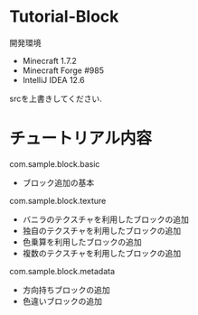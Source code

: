 Tutorial-Block
==============

開発環境
* Minecraft 1.7.2
* Minecraft Forge #985
* IntelliJ IDEA 12.6

srcを上書きしてください.

チュートリアル内容
==================

com.sample.block.basic

* ブロック追加の基本

com.sample.block.texture

* バニラのテクスチャを利用したブロックの追加
* 独自のテクスチャを利用したブロックの追加
* 色乗算を利用したブロックの追加
* 複数のテクスチャを利用したブロックの追加

com.sample.block.metadata

* 方向持ちブロックの追加
* 色違いブロックの追加
